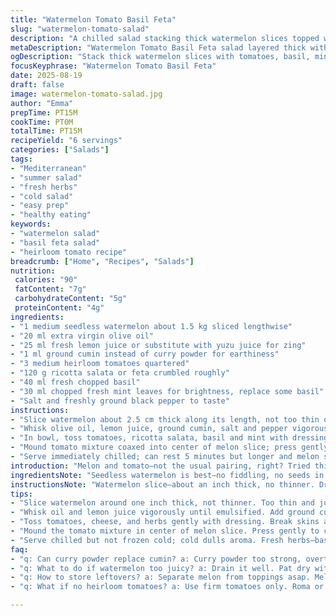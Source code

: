 ```yaml
---
title: "Watermelon Tomato Basil Feta"
slug: "watermelon-tomato-salad"
description: "A chilled salad stacking thick watermelon slices topped with tomatoes, herbs, and creamy cheese. Uses olive oil lime dressing tweaked with spices for brightness. Melon juicy and firm, tomatoes ripe but not mushy. Feta adds tang and salt, balanced by fresh herbs and a hint of curry powder. Simple yet layered flavors, best served cold and sliced like a pie. Refreshing bite contrast between soft melon and crisp tomatoes. Roughly 20 minutes prep but pay attention to texture cues to avoid watery mess or bland notes."
metaDescription: "Watermelon Tomato Basil Feta salad layered thick with herbs, tangy cheese, citrus cumin dressing. Bright, fresh flavors, crisp textures. Ready in 15 minutes."
ogDescription: "Stack thick watermelon slices with tomatoes, basil, mint, feta in tangy cumin-lemon dressing. Refreshing cold salad with juicy crisp contrast, herb punch."
focusKeyphrase: "Watermelon Tomato Basil Feta"
date: 2025-08-19
draft: false
image: watermelon-tomato-salad.jpg
author: "Emma"
prepTime: PT15M
cookTime: PT0M
totalTime: PT15M
recipeYield: "6 servings"
categories: ["Salads"]
tags:
- "Mediterranean"
- "summer salad"
- "fresh herbs"
- "cold salad"
- "easy prep"
- "healthy eating"
keywords:
- "watermelon salad"
- "basil feta salad"
- "heirloom tomato recipe"
breadcrumb: ["Home", "Recipes", "Salads"]
nutrition: 
 calories: "90"
 fatContent: "7g"
 carbohydrateContent: "5g"
 proteinContent: "4g"
ingredients:
- "1 medium seedless watermelon about 1.5 kg sliced lengthwise"
- "20 ml extra virgin olive oil"
- "25 ml fresh lemon juice or substitute with yuzu juice for zing"
- "1 ml ground cumin instead of curry powder for earthiness"
- "3 medium heirloom tomatoes quartered"
- "120 g ricotta salata or feta crumbled roughly"
- "40 ml fresh chopped basil"
- "30 ml chopped fresh mint leaves for brightness, replace some basil"
- "Salt and freshly ground black pepper to taste"
instructions:
- "Slice watermelon about 2.5 cm thick along its length, not too thin or melon will weep; dry it off lightly with paper to limit juice loss; place on large flat platter"
- "Whisk olive oil, lemon juice, ground cumin, salt and pepper vigorously until emulsified; aroma of cumin should lightly pop out; taste for balance, adjust acidity or fat"
- "In bowl, toss tomatoes, ricotta salata, basil and mint with dressing; ensure every piece gets glossy coating but no pooling liquid; watch tomato skins—prefer them intact, avoid overly ripe"
- "Mound tomato mixture coaxed into center of melon slice; press gently to compact slightly but keep volume; cut watermelon crosswise into 6-8 wedges, like slicing a cake; juice may pool at plate—dab gently before serving"
- "Serve immediately chilled; can rest 5 minutes but longer and melon slicks too much; fresh herbs must shine, cheese crumbles contrast texture and salt boost"
introduction: "Melon and tomato—not the usual pairing, right? Tried this combo before with just basil and feta but it fell flat—watery, bland. Then I switched lime for lemon juice, added ground cumin instead of curry for an earthy twist. Also swapped some basil out for mint, unexpected freshness. The thick watermelon slice holds the savory topping like a plate, juicy but firm, not collapsing under the weight. Tomato chunks need to be firm, not mushy, to keep the salad from becoming a soggy mess. Cheese choice matters; ricotta salata softens the salty punch, feta brings bite. Dress the tomato mix with oil and lemon, pour on the crustacean aroma of spices. Slice melon like a cake, juices glisten, herbs punch through. Best served chilled, sharp contrast in texture and flavor. Patience to wait for the right freshness pays off here."
ingredientsNote: "Seedless watermelon is best—no fiddling, no seeds in the bite. If you have standard watermelon, scrape out seeds carefully but expect messier juice. Don't substitute melon for other melons; honeydew too bland, cantaloupe might overpower with musk. Olive oil quality matters here; something grassy but not bitter. Lime juice swaps okay but lemon better for sharper tang and less sweetness. Ground cumin instead of curry powder—it’s less exotic but earthy and resonates well with tomato's acidity. Ricotta salata or feta? Ricotta is creamier, feta crumbles more, pick your texture mood. Basil is classic, but mixing in mint gives refreshing complexity. Keep herbs fresh; dried herbs kill this salad vibe immediately. Tomatoes? Heirloom with good firmness and flavor. Add salt sparingly because cheese brings saltiness; do tastings throughout."
instructionsNote: "Watermelon slice—about an inch thick, no thinner. Dry it softly with paper towel before dressing to avoid watery plate. The oil and citrus combo must be emulsified well; whisk hard until you see sheen and thickened texture. Spices: cumin first, curry powder overwhelms this salad’s balance. Toss tomatoes gently—you want the dressing to coat but not crush skins. Fold cheese and herbs carefully so they don’t break down. Mound topping in the center of melon slice; press lightly to keep shape but don't squash. Slice melon into wedges after topping; each wedge should hold its topping without slipping off immediately. Serve chilled but not frozen cold; too cold dulls aroma and flavor extraction. Watch juice pooling—blot with napkin if it threatens to run everywhere. Timing: Ready in fifteen minutes but enjoy immediately for texture contrast. Leftover salad? Separate melon and topping; melon gets soggy after sitting. Reassemble right before serving."
tips:
- "Slice watermelon around one inch thick, not thinner. Too thin and juices flood. Pat dry lightly with paper towel – texture depends on controlling moisture before dressing. Use large flat platter so juices don’t pool everywhere."
- "Whisk oil and lemon juice vigorously until emulsified. Add ground cumin early to release aroma. Taste balance—citrus sharpness cuts melon sweetness but avoid too much acid, kills mellow sweetness."
- "Toss tomatoes, cheese, and herbs gently with dressing. Break skins and juices escape, salad waters out fast. Fold cheese carefully; ricotta salata is creamier but saltier than feta, pick based on texture mood."
- "Mound the tomato mixture in center of melon slice. Press gently to compact, retaining volume. Slice crosswise into wedges like cake; each wedge must hold topping without slipping off immediately."
- "Serve chilled but not frozen cold; cold dulls aroma. Fresh herbs—basil’s classic, mint adds brightness but don’t overdo it. Use heirloom tomatoes with good firmness; mushy tomatoes ruin texture contrast."
faq:
- "q: Can curry powder replace cumin? a: Curry powder too strong, overtakes salad. Earthy cumin subtle, lighter aroma. Use cumin for balance. Curry gives weird off notes here. If cumin missing, skip spice or add tiny pinch of coriander."
- "q: What to do if watermelon too juicy? a: Drain it well. Pat dry with paper towels between slices. Chill watermelon first if possible; cold helps keep firm. If juice pooling after assembly, dab gently with napkin before serving."
- "q: How to store leftovers? a: Separate melon from toppings asap. Melon soggy fast once dressed. Keep tomato-herb-cheese mix covered cold. Reassemble just before serving for freshest texture. Avoid sitting too long or salad turns watery mess."
- "q: What if no heirloom tomatoes? a: Use firm tomatoes only. Roma or plum work if ripe but still hold shape. Avoid supermarket soft tomatoes, break down on toss. Flavor less complex but still ok. Add a pinch more salt to compensate."

---
```

